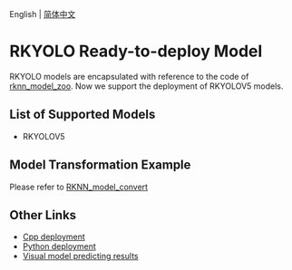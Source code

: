 English | [简体中文](README.md)

# RKYOLO Ready-to-deploy Model

RKYOLO models are encapsulated with reference to the code of [rknn_model_zoo](https://github.com/airockchip/rknn_model_zoo/tree/main/models/CV/object_detection/yolo). Now we support the deployment of RKYOLOV5 models. 

## List of Supported Models

* RKYOLOV5

## Model Transformation Example

Please refer to [RKNN_model_convert](https://github.com/airockchip/rknn_model_zoo/tree/main/models/CV/object_detection/yolo/RKNN_model_convert)


## Other Links
- [Cpp deployment](./cpp)
- [Python deployment](./python)
- [Visual model predicting results](../../../../docs/api/vision_results/)
